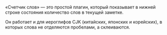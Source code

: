«Счетчик слов» — это простой плагин, который показывает в нижней строке состояния количество слов в текущей заметке.

Он работает и для иероглифов CJK (китайских, японских и корейских), в которых слова не отделяются пробелами, а склеиваются.